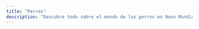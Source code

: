 ```yaml
---
title: "Perros"
description: "Descubre todo sobre el mundo de los perros en Nexo Mundial. Encuentra consejos de cuidado, entrenamiento, y bienestar, así como historias conmovedoras y datos curiosos sobre diversas razas. Aprende a cuidar y disfrutar de la compañía de tu mejor amigo canino."
---
```

